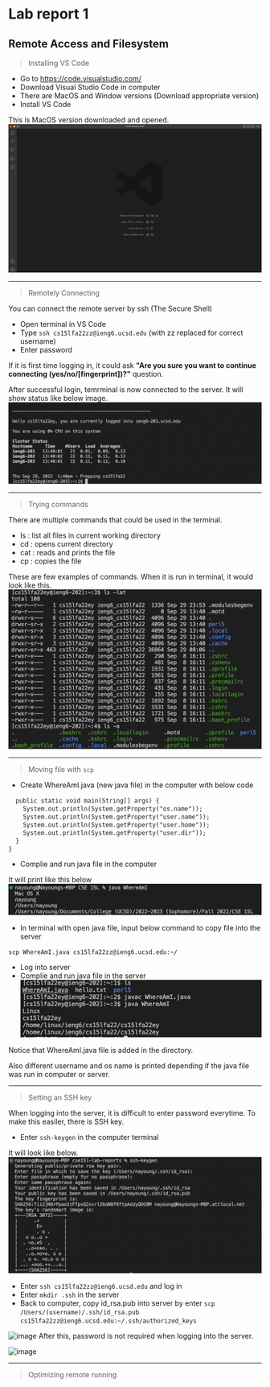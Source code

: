 # Lab report 1
## Remote Access and Filesystem

> Installing VS Code 

- Go to  https://code.visualstudio.com/
- Download Visual Studio Code in computer
- There are MacOS and Window versions (Download appropriate version)
- Install VS Code 

This is MacOS version downloaded and opened.
![Image](VS-Code.png)

---

> Remotely Connecting 

You can connect the remote server by ssh (The Secure Shell)
- Open terminal in VS Code 
- Type ```ssh cs15lfa22zz@ieng6.ucsd.edu```
(with zz replaced for correct username)
- Enter password 

If it is first time logging in, it could ask **"Are you sure you want to continue connecting (yes/no/[fingerprint])?"** question. 

After successful login, temrminal is now connected to the server.
It will show status like below image. 
![image](Connected.png)

--- 
>Trying commands 

There are multiple commands that could be used in the terminal. 

- ls : list all files in current working directory 
- cd : opens current directory 
- cat : reads and prints the file 
- cp : copies the file 

These are few examples of commands. 
When it is run in terminal, it would look like this. 
![image](Commands.png)

---

>Moving file with ```scp```

- Create WhereAmI.java (new java file) in the computer with below code
```class WhereAmI {
  public static void main(String[] args) {
    System.out.println(System.getProperty("os.name"));
    System.out.println(System.getProperty("user.name"));
    System.out.println(System.getProperty("user.home"));
    System.out.println(System.getProperty("user.dir"));
  }
}
```
- Complie and run java file in the computer 

It will print like this below 
![image](computer.png)

- In terminal with open java file, input below command to copy file into the server 
```
scp WhereAmI.java cs15lfa22zz@ieng6.ucsd.edu:~/
```
- Log into server 
- Complie and run java file in the server
![image](server.png)

Notice that WhereAmI.java file is added in the directory.

Also different username and os name is printed depending if the java file was run in computer or server. 

---
>Setting an SSH key

When logging into the server, it is difficult to enter password everytime. To make this easiler, there is SSH key. 

- Enter ```ssh-keygen``` in the computer terminal 

It will look like below.
![image](keygen.png)

- Enter ```ssh cs15lfa22zz@ieng6.ucsd.edu``` and log in
- Enter ```mkdir .ssh``` in the server 
- Back to computer, copy id_rsa.pub into server by enter
```scp /Users/(username)/.ssh/id_rsa.pub cs15lfa22zz@ieng6.ucsd.edu:~/.ssh/authorized_keys```

![image](mkdir.png)
After this, password is not required when logging into the server. 

![image](login.png)

---

>Optimizing remote running 

